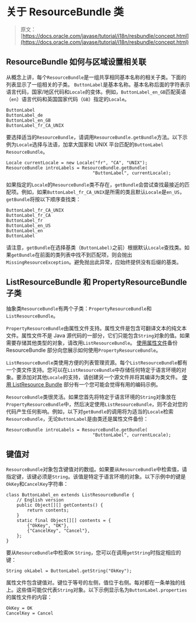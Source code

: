 # 关于 ResourceBundle 类

> 原文： [https://docs.oracle.com/javase/tutorial/i18n/resbundle/concept.html](https://docs.oracle.com/javase/tutorial/i18n/resbundle/concept.html)

## ResourceBundle 如何与区域设置相关联

从概念上讲，每个`ResourceBundle`是一组共享相同基本名称的相关子类。下面的列表显示了一组相关的子类。 `ButtonLabel`是基本名称。基本名称后面的字符表示语言代码，国家/地区代码和`Locale`的变体。例如，`ButtonLabel_en_GB`匹配英语（`en`）语言代码和英国国家代码（`GB`）指定的`Locale`。

```
ButtonLabel
ButtonLabel_de
ButtonLabel_en_GB
ButtonLabel_fr_CA_UNIX

```

要选择适当的`ResourceBundle`，请调用`ResourceBundle.getBundle`方法。以下示例为`Locale`选择与法语，加拿大国家和 UNIX 平台匹配的`ButtonLabel` `ResourceBundle`。

```
Locale currentLocale = new Locale("fr", "CA", "UNIX");
ResourceBundle introLabels = ResourceBundle.getBundle(
                                 "ButtonLabel", currentLocale);

```

如果指定的`Locale`的`ResourceBundle`类不存在，`getBundle`会尝试查找最接近的匹配项。例如，如果`ButtonLabel_fr_CA_UNIX`是所需的类且默认`Locale`是`en_US`，`getBundle`将按以下顺序查找类：

```
ButtonLabel_fr_CA_UNIX
ButtonLabel_fr_CA
ButtonLabel_fr
ButtonLabel_en_US
ButtonLabel_en
ButtonLabel

```

请注意，`getBundle`在选择基类（`ButtonLabel)`之前）根据默认`Locale`查找类。如果`getBundle`在前面的类列表中找不到匹配项，则会抛出`MissingResourceException`。避免抛出此异常，应始终提供没有后缀的基类。

## ListResourceBundle 和 PropertyResourceBundle 子类

抽象类`ResourceBundle`有两个子类：`PropertyResourceBundle`和`ListResourceBundle`。

`PropertyResourceBundle`由属性文件支持。属性文件是包含可翻译文本的纯文本文件。属性文件不是 Java 源代码的一部分，它们只能包含`String`对象的值。如果需要存储其他类型的对象，请改用`ListResourceBundle`。 [使用属性文件](propfile.html)备份 ResourceBundle 部分向您展示如何使用`PropertyResourceBundle`。

`ListResourceBundle`类使用方便的列表管理资源。每个`ListResourceBundle`都有一个类文件支持。您可以在`ListResourceBundle`中存储任何特定于语言环境的对象。要添加对其他`Locale`的支持，请创建另一个源文件并将其编译为类文件。 [使用 ListResource Bundle](list.html) 部分有一个您可能会觉得有用的编码示例。

`ResourceBundle`类很灵活。如果您首先将特定于语言环境的`String`对象放在`PropertyResourceBundle`中，然后决定使用`ListResourceBundle`，则不会对您的代码产生任何影响。例如，以下对`getBundle`的调用将为适当的`Locale`检索`ResourceBundle`，无论`ButtonLabel`是由类还是属性文件备份：

```
ResourceBundle introLabels = ResourceBundle.getBundle(
                                 "ButtonLabel", currentLocale);

```

## 键值对

`ResourceBundle`对象包含键值对的数组。如果要从`ResourceBundle`中检索值，请指定键，该键必须是`String`。该值是特定于语言环境的对象。以下示例中的键是`OkKey`和`CancelKey`字符串：

```
class ButtonLabel_en extends ListResourceBundle {
    // English version
    public Object[][] getContents() {
        return contents;
    }
    static final Object[][] contents = {
        {"OkKey", "OK"},
        {"CancelKey", "Cancel"},
    };
}

```

要从`ResourceBundle`中检索`OK` `String`，您可以在调用`getString`时指定相应的键：

```
String okLabel = ButtonLabel.getString("OkKey");

```

属性文件包含键值对。键位于等号的左侧，值位于右侧。每对都在一条单独的线上。这些值可能仅代表`String`对象。以下示例显示名为`ButtonLabel.properties`的属性文件的内容：

```
OkKey = OK
CancelKey = Cancel

```